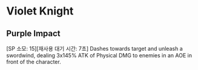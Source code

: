 # Violet Knight

## Purple Impact

[SP 소모: 15][재사용 대기 시간: 7초] Dashes towards target and unleash a swordwind, dealing 3x145% ATK of Physical DMG to enemies in an AOE in front of the character.
